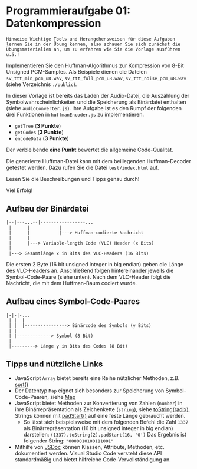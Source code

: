 # Programmieraufgabe 01: Datenkompression

```
Hinweis: Wichtige Tools und Herangehensweisen für diese Aufgaben lernen Sie in der Übung kennen, also schauen Sie sich zunächst die Übungsmaterialien an, um zu erfahren wie Sie die Vorlage ausführen u.ä.!
```

Implementieren Sie den Huffman-Algorithmus zur Kompression von 8-Bit Unsigned PCM-Samples. Als Beispiele dienen die Dateien `sv_ttt_min_pcm_u8.wav`, `sv_ttt_full_pcm_u8.wav`, `sv_ttt_noise_pcm_u8.wav` (siehe Verzeichnis `./public`). 

In dieser Vorlage ist bereits das Laden der Audio-Datei, die Auszählung der Symbolwahrscheinlichkeiten und die Speicherung als Binärdatei enthalten (siehe `audioConverter.js`). Ihre Aufgabe ist es den Rumpf der folgenden drei Funktionen in `huffmanEncoder.js` zu implementieren.

- `getTree` (**3 Punkte**)
- `getCodes` (**3 Punkte**)
- `encodeData` (**3 Punkte**)

Der verbleibende **eine Punkt** bewertet die allgemeine Code-Qualität.

Die generierte Huffman-Datei kann mit dem beiliegenden Huffman-Decoder getestet werden. Dazu rufen Sie die Datei `test/index.html` auf.

Lesen Sie die Beschreibungen und Tipps genau durch!

Viel Erfolg!

## Aufbau der Binärdatei

```
|--|---...--|-----------------...
 |      |           |
 |      |           |---> Huffman-codierte Nachricht
 |      |
 |      |---> Variable-length Code (VLC) Header (x Bits)
 |
 |---> Gesamtlänge x in Bits des VLC-Headers (16 Bits)
```

Die ersten 2 Byte (16 bit unsigned integer in big endian) geben die Länge des VLC-Headers an. Anschließend folgen hintereinander jeweils die Symbol-Code-Paare (siehe unten). Nach dem VLC-Header folgt die Nachricht, die mit dem Huffman-Baum codiert wurde.

## Aufbau eines Symbol-Code-Paares

```
|-|-|-...
 | |  |
 | |  |----------------> Binärcode des Symbols (y Bits)
 | |
 | |-------------> Symbol (8 Bit)
 |
 |---------> Länge y in Bits des Codes (8 Bit)
```

## Tipps und nützliche Links

- JavaScript `Array` bietet bereits eine Reihe nützlicher Methoden, z.B. [sort()](https://developer.mozilla.org/en-US/docs/Web/JavaScript/Reference/Global_Objects/Array/sort)
- Der Datentyp `Map` eignet sich besonders zur Speicherung von Symbol-Code-Paaren, siehe [Map](https://developer.mozilla.org/en-US/docs/Web/JavaScript/Reference/Global_Objects/Map)
- JavaScript bietet Methoden zur Konvertierung von Zahlen (`number`) in ihre Binärrepräsentation als Zeichenkette (`string`), siehe [toString(radix)](https://developer.mozilla.org/en-US/docs/Web/JavaScript/Reference/Global_Objects/Number/toString). Strings können mit [padStart()](https://developer.mozilla.org/de/docs/Web/JavaScript/Reference/Global_Objects/String/padStart) auf eine feste Länge gebraucht werden.
    - So lässt sich beispielsweise mit dem folgenden Befehl die Zahl `1337` als Binärrepräsentation (16 bit unsigned integer in big endian) darstellen: `(1337).toString(2).padStart(16, '0')` Das Ergebnis ist folgender String: `"0000010100111001"`
- Mithilfe von [JSDoc](https://devdocs.io/jsdoc/) können Klassen, Attribute, Methoden, etc. dokumentiert werden. Visual Studio Code versteht diese API standardmäßig und bietet hilfreiche Code-Vervollständigung an.
